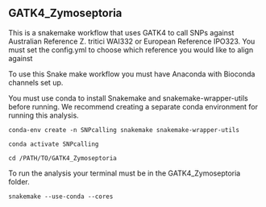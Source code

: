 ## GATK4_Zymoseptoria
This is a snakemake workflow that uses GATK4 to call SNPs against Australian Reference Z. tritici WAI332 or European Reference IPO323.
You must set the config.yml to choose which reference you would like to align against


To use this Snake make workflow you must have Anaconda with Bioconda channels set up.

You must use conda to install Snakemake and snakemake-wrapper-utils before running.
We recommend creating a separate conda environment for running this analysis.

`conda-env create -n SNPcalling snakemake snakemake-wrapper-utils`

`conda activate SNPcalling`

`cd /PATH/TO/GATK4_Zymoseptoria`

To run the analysis your terminal must be in the GATK4_Zymoseptoria folder.

`snakemake --use-conda --cores`
